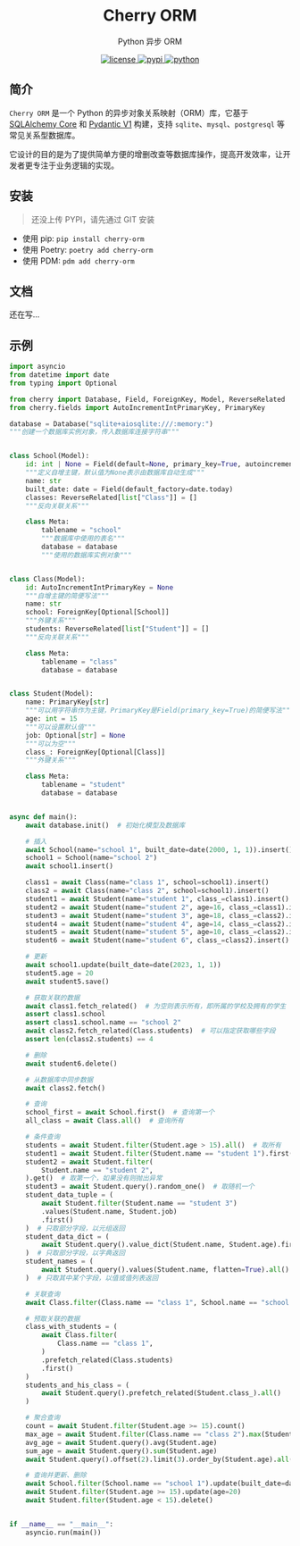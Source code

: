 <p align="center">
    <h1 align="center">Cherry ORM</h1>
    <p align="center">Python 异步 ORM</p>
</p>
<p align="center">
    <a href="./LICENSE">
        <img src="https://img.shields.io/github/license/CMHopeSunshine/cherry-orm.svg" alt="license">
    </a>
    <a href="https://pypi.python.org/pypi/cherry-orm">
        <img src="https://img.shields.io/pypi/v/cherry-orm.svg" alt="pypi">
    </a>
    <a href="https://www.python.org/">
        <img src="https://img.shields.io/badge/python-3.8+-blue.svg" alt="python">
    </a>
</p>

## 简介

`Cherry ORM` 是一个 Python 的异步对象关系映射（ORM）库，它基于 [SQLAlchemy Core](https://www.sqlalchemy.org/) 和 [Pydantic V1](https://docs.pydantic.dev/1.10/) 构建，支持 `sqlite`、`mysql`、`postgresql` 等常见关系型数据库。

它设计的目的是为了提供简单方便的增删改查等数据库操作，提高开发效率，让开发者更专注于业务逻辑的实现。

## 安装

> 还没上传 PYPI，请先通过 GIT   安装

- 使用 pip: `pip install cherry-orm`
- 使用 Poetry: `poetry add cherry-orm`
- 使用 PDM: `pdm add cherry-orm`

## 文档

还在写...

## 示例

```python
import asyncio
from datetime import date
from typing import Optional

from cherry import Database, Field, ForeignKey, Model, ReverseRelated
from cherry.fields import AutoIncrementIntPrimaryKey, PrimaryKey

database = Database("sqlite+aiosqlite:///:memory:")
"""创建一个数据库实例对象，传入数据库连接字符串"""


class School(Model):
    id: int | None = Field(default=None, primary_key=True, autoincrement=True)
    """定义自增主键，默认值为None表示由数据库自动生成"""
    name: str
    built_date: date = Field(default_factory=date.today)
    classes: ReverseRelated[list["Class"]] = []
    """反向关联关系"""

    class Meta:
        tablename = "school"
        """数据库中使用的表名"""
        database = database
        """使用的数据库实例对象"""


class Class(Model):
    id: AutoIncrementIntPrimaryKey = None
    """自增主键的简便写法"""
    name: str
    school: ForeignKey[Optional[School]]
    """外键关系"""
    students: ReverseRelated[list["Student"]] = []
    """反向关联关系"""

    class Meta:
        tablename = "class"
        database = database


class Student(Model):
    name: PrimaryKey[str]
    """可以用字符串作为主键，PrimaryKey是Field(primary_key=True)的简便写法"""
    age: int = 15
    """可以设置默认值"""
    job: Optional[str] = None
    """可以为空"""
    class_: ForeignKey[Optional[Class]]
    """外键关系"""

    class Meta:
        tablename = "student"
        database = database


async def main():
    await database.init()  # 初始化模型及数据库

    # 插入
    await School(name="school 1", built_date=date(2000, 1, 1)).insert()
    school1 = School(name="school 2")
    await school1.insert()

    class1 = await Class(name="class 1", school=school1).insert()
    class2 = await Class(name="class 2", school=school1).insert()
    student1 = await Student(name="student 1", class_=class1).insert()
    student2 = await Student(name="student 2", age=16, class_=class1).insert()
    student3 = await Student(name="student 3", age=18, class_=class2).insert()
    student4 = await Student(name="student 4", age=14, class_=class2).insert()
    student5 = await Student(name="student 5", age=10, class_=class2).insert()
    student6 = await Student(name="student 6", class_=class2).insert()

    # 更新
    await school1.update(built_date=date(2023, 1, 1))
    student5.age = 20
    await student5.save()

    # 获取关联的数据
    await class1.fetch_related()  # 为空则表示所有，即所属的学校及拥有的学生
    assert class1.school
    assert class1.school.name == "school 2"
    await class2.fetch_related(Class.students)  # 可以指定获取哪些字段
    assert len(class2.students) == 4

    # 删除
    await student6.delete()

    # 从数据库中同步数据
    await class2.fetch()

    # 查询
    school_first = await School.first()  # 查询第一个
    all_class = await Class.all()  # 查询所有

    # 条件查询
    students = await Student.filter(Student.age > 15).all()  # 取所有
    student1 = await Student.filter(Student.name == "student 1").first()  # 取第一个
    student2 = await Student.filter(
        Student.name == "student 2",
    ).get()  # 取第一个，如果没有则抛出异常
    student3 = await Student.query().random_one()  # 取随机一个
    student_data_tuple = (
        await Student.filter(Student.name == "student 3")
        .values(Student.name, Student.job)
        .first()
    )  # 只取部分字段，以元组返回
    student_data_dict = (
        await Student.query().value_dict(Student.name, Student.age).first()
    )  # 只取部分字段，以字典返回
    student_names = (
        await Student.query().values(Student.name, flatten=True).all()
    )  # 只取其中某个字段，以值或值列表返回

    # 关联查询
    await Class.filter(Class.name == "class 1", School.name == "school 1").first()

    # 预取关联的数据
    class_with_students = (
        await Class.filter(
            Class.name == "class 1",
        )
        .prefetch_related(Class.students)
        .first()
    )
    students_and_his_class = (
        await Student.query().prefetch_related(Student.class_).all()
    )

    # 聚合查询
    count = await Student.filter(Student.age >= 15).count()
    max_age = await Student.filter(Class.name == "class 2").max(Student.age)
    avg_age = await Student.query().avg(Student.age)
    sum_age = await Student.query().sum(Student.age)
    await Student.query().offset(2).limit(3).order_by(Student.age).all()

    # 查询并更新、删除
    await School.filter(School.name == "school 1").update(built_date=date.today())
    await Student.filter(Student.age >= 15).update(age=20)
    await Student.filter(Student.age < 15).delete()


if __name__ == "__main__":
    asyncio.run(main())
```
